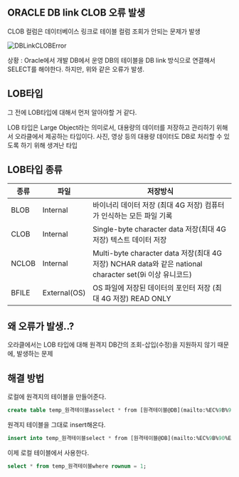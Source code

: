 ## ORACLE DB link CLOB 오류 발생
CLOB 컬럼은 데이터베이스 링크로 테이블 컬럼 조회가 안되는 문제가 발생

![DBLinkCLOBError](https://user-images.githubusercontent.com/62877858/193050282-309e7783-acb4-4157-8b9d-453717473853.png)

상황 : Oracle에서 개발 DB에서 운영 DB의 테이블을 DB link 방식으로 연결해서 SELECT를 해야한다. 하지만, 위와 같은 오류가 발생.

## LOB타입

그 전에 LOB타입에 대해서 먼저 알아야할 거 같다.

LOB 타입은 Large Object라는 의미로서, 대용량의 데이터를 저장하고 관리하기 위해서 오라클에서 제공하는 타입이다. 사진, 영상 등의 대용량 데이터도 DB로 처리할 수 있도록 하기 위해 생겨난 타입

## LOB타입 종류

| 종류 | 파일 | 저장방식 |
| --- | --- | --- |
| BLOB | Internal | 바이너리 데이터 저장 (최대 4G 저장) 컴퓨터가 인식하는 모든 파일 기록 |
| CLOB | Internal | Single-byte character data 저장(최대 4G 저장) 텍스트 데이터 저장 |
| NCLOB | Internal | Multi-byte character data 저장(최대 4G 저장) NCHAR data와 같은 national character set(9i 이상 유니코드) |
| BFILE | External(OS) | OS 파일에 저장된 데이터의 포인터 저장 (최대 4G 저장) READ ONLY |

## 왜 오류가 발생..?

오라클에서는 LOB 타입에 대해 원격지 DB간의 조회-삽입(수정)을 지원하지 않기 때문에, 발생하는 문제

## 해결 방법

로컬에 원격지의 테이블을 만들어준다.

```sql
create table temp_원격테이블asselect * from [원격테이블@DB](mailto:%EC%9B%90%EA%B2%A9%ED%85%8C%EC%9D%B4%EB%B8%94@DB)링크명where 1=2;
```

원격지 테이블을 그대로 insert해온다.

```sql
insert into temp_원격테이블select * from [원격테이블@DB](mailto:%EC%9B%90%EA%B2%A9%ED%85%8C%EC%9D%B4%EB%B8%94@DB)링크명
```

이제 로컬 테이블에서 사용한다.

```sql
select * from temp_원격테이블where rownum = 1;
```
